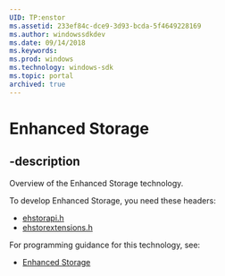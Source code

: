 ```yaml
---
UID: TP:enstor
ms.assetid: 233ef84c-dce9-3d93-bcda-5f4649228169
ms.author: windowssdkdev
ms.date: 09/14/2018
ms.keywords: 
ms.prod: windows
ms.technology: windows-sdk
ms.topic: portal
archived: true
---
```


# Enhanced Storage

## -description

Overview of the Enhanced Storage technology.

To develop Enhanced Storage, you need these headers:

 * [ehstorapi.h](../ehstorapi/index.md)
 * [ehstorextensions.h](../ehstorextensions/index.md)

For programming guidance for this technology, see:
* [Enhanced Storage](/previous-versions/windows/desktop/enstor)

